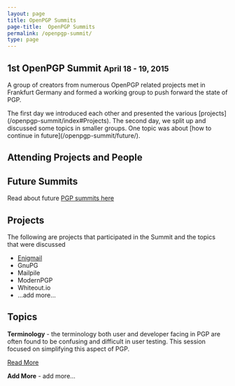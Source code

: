 ```yaml
---
layout: page
title: OpenPGP Summits
page-title:  OpenPGP Summits
permalink: /openpgp-summit/
type: page
---
```


<div class="home">

<div class="text-center">
    <h2>1st OpenPGP Summit <small class="text-detail">April 18 - 19, 2015</small></h2>
    <p>A group of creators from numerous OpenPGP related projects met in Frankfurt Germany
       and formed a working group to push forward the state of PGP.</p>
    <p>The first day we introduced each other and presented the various [projects](/openpgp-summit/index#Projects).
       The second day, we split up and discussed some topics in smaller groups.
       One topic was about [how to continue in future](/openpgp-summit/future/).
       </p>
       

## Attending Projects and People



## Future Summits

Read about future [PGP summits here](/openpgp-summit/future/)

## Projects

The following are projects that participated in the Summit and the topics that were discussed

- [Enigmail](https://enigmail.net/home/index.php)
- GnuPG
- Mailpile
- ModernPGP
- Whiteout.io
- ...add more...


## Topics

**Terminology** - the terminology both user and developer facing in PGP are often found to be confusing and difficult in user testing. This session focused on simplifying this aspect of PGP.

[Read More](https://github.com/ModernPGP/terminology)

**Add More** - add more...
